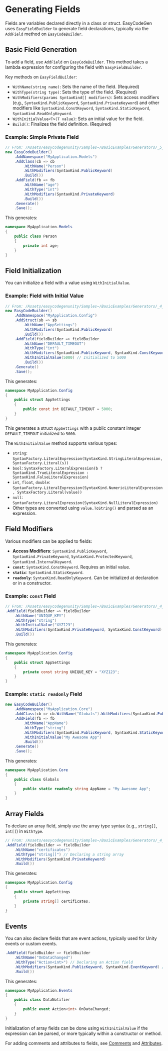 # Generating Fields

Fields are variables declared directly in a class or struct. EasyCodeGen uses `EasyFieldBuilder` to generate field
declarations, typically via the `AddField` method on `EasyCodeBuilder`.

## Basic Field Generation

To add a field, use `AddField` on `EasyCodeBuilder`. This method takes a lambda expression for configuring the field
with `EasyFieldBuilder`.

Key methods on `EasyFieldBuilder`:

* `WithName(string name)`: Sets the name of the field. (Required)
* `WithType(string type)`: Sets the type of the field. (Required)
* `WithModifiers(params SyntaxKind[] modifiers)`: Sets access modifiers (e.g., `SyntaxKind.PublicKeyword`,
  `SyntaxKind.PrivateKeyword`) and other modifiers like `SyntaxKind.ConstKeyword`, `SyntaxKind.StaticKeyword`,
  `SyntaxKind.ReadOnlyKeyword`.
* `WithInitialValue<T>(T value)`: Sets an initial value for the field.
* `Build()`: Finalizes the field definition. (Required)

### Example: Simple Private Field

```csharp
// From: /Assets/easycodegenunity/Samples~/BasicExamples/Generators/_5_Constructor.cs (age field)
new EasyCodeBuilder()
    .AddNamespace("MyApplication.Models")
    .AddClass(cb => cb
        .WithName("Person")
        .WithModifiers(SyntaxKind.PublicKeyword)
        .Build())
    .AddField(fb => fb
        .WithName("age")
        .WithType("int")
        .WithModifiers(SyntaxKind.PrivateKeyword)
        .Build())
    .Generate()
    .Save();
```

This generates:

```csharp
namespace MyApplication.Models
{
    public class Person
    {
        private int age;
    }
}
```

## Field Initialization

You can initialize a field with a value using `WithInitialValue`.

### Example: Field with Initial Value

```csharp
// From: /Assets/easycodegenunity/Samples~/BasicExamples/Generators/_4_Fields.cs (UNIQUE_KEY field)
new EasyCodeBuilder()
    .AddNamespace("MyApplication.Config")
    .AddStruct(sb => sb
        .WithName("AppSettings")
        .WithModifiers(SyntaxKind.PublicKeyword)
        .Build())
    .AddField(fieldBuilder => fieldBuilder
        .WithName("DEFAULT_TIMEOUT")
        .WithType("int")
        .WithModifiers(SyntaxKind.PublicKeyword, SyntaxKind.ConstKeyword) // A public constant
        .WithInitialValue(5000) // Initialized to 5000
        .Build())
    .Generate()
    .Save();
```

This generates:

```csharp
namespace MyApplication.Config
{
    public struct AppSettings
    {
        public const int DEFAULT_TIMEOUT = 5000;
    }
}
```

This generates a struct `AppSettings` with a public constant integer `DEFAULT_TIMEOUT` initialized to `5000`.

The `WithInitialValue` method supports various types:

* `string`: `SyntaxFactory.LiteralExpression(SyntaxKind.StringLiteralExpression, SyntaxFactory.Literal(s))`
* `bool`: `SyntaxFactory.LiteralExpression(b ? SyntaxKind.TrueLiteralExpression : SyntaxKind.FalseLiteralExpression)`
* `int`, `float`, `double`:
  `SyntaxFactory.LiteralExpression(SyntaxKind.NumericLiteralExpression, SyntaxFactory.Literal(value))`
* `null`: `SyntaxFactory.LiteralExpression(SyntaxKind.NullLiteralExpression)`
* Other types are converted using `value.ToString()` and parsed as an expression.

## Field Modifiers

Various modifiers can be applied to fields:

* **Access Modifiers**: `SyntaxKind.PublicKeyword`, `SyntaxKind.PrivateKeyword`, `SyntaxKind.ProtectedKeyword`,
  `SyntaxKind.InternalKeyword`.
* **`const`**: `SyntaxKind.ConstKeyword`. Requires an initial value.
* **`static`**: `SyntaxKind.StaticKeyword`.
* **`readonly`**: `SyntaxKind.ReadOnlyKeyword`. Can be initialized at declaration or in a constructor.

### Example: `const` Field

```csharp
// From: /Assets/easycodegenunity/Samples~/BasicExamples/Generators/_4_Fields.cs (UNIQUE_KEY field)
.AddField(fieldBuilder => fieldBuilder
    .WithName("UNIQUE_KEY")
    .WithType("string")
    .WithInitialValue("XYZ123")
    .WithModifiers(SyntaxKind.PrivateKeyword, SyntaxKind.ConstKeyword) // private const string UNIQUE_KEY = "XYZ123";
    .Build())
```

This generates:

```csharp
namespace MyApplication.Config
{
    public struct AppSettings
    {
        private const string UNIQUE_KEY = "XYZ123";
    }
}
```

### Example: `static readonly` Field

```csharp
new EasyCodeBuilder()
    .AddNamespace("MyApplication.Core")
    .AddClass(cb => cb.WithName("Globals").WithModifiers(SyntaxKind.PublicKeyword).Build())
    .AddField(fb => fb
        .WithName("AppName")
        .WithType("string")
        .WithModifiers(SyntaxKind.PublicKeyword, SyntaxKind.StaticKeyword, SyntaxKind.ReadOnlyKeyword)
        .WithInitialValue("My Awesome App")
        .Build())
    .Generate()
    .Save();
```

This generates:

```csharp
namespace MyApplication.Core
{
    public class Globals
    {
        public static readonly string AppName = "My Awesome App";
    }
}
```

## Array Fields

To declare an array field, simply use the array type syntax (e.g., `string[]`, `int[]`) in `WithType`.

```csharp
// From: /Assets/easycodegenunity/Samples~/BasicExamples/Generators/_4_Fields.cs (certificates field)
.AddField(fieldBuilder => fieldBuilder
    .WithName("certificates")
    .WithType("string[]") // Declaring a string array
    .WithModifiers(SyntaxKind.PrivateKeyword)
    .Build())
```

This generates:

```csharp
namespace MyApplication.Config
{
    public struct AppSettings
    {
        private string[] certificates;
    }
}
```

## Events

You can also declare fields that are event actions, typically used for Unity events or custom events.

```csharp
.AddField(fieldBuilder => fieldBuilder
    .WithName("OnDataChanged")
    .WithType("Action<int>") // Declaring an Action field
    .WithModifiers(SyntaxKind.PublicKeyword, SyntaxKind.EventKeyword) // Public event field
    .Build())
```

This generates:

```csharp
namespace MyApplication.Events
{
    public class DataNotifier
    {
        public event Action<int> OnDataChanged;
    }
}
```

Initialization of array fields can be done using `WithInitialValue` if the expression can be parsed, or more typically
within a constructor or method.

For adding comments and attributes to fields, see [Comments](Comments.md) and [Attributes](Attributes.md).

